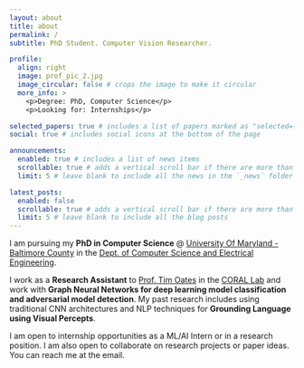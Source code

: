 ```yaml
---
layout: about
title: about
permalink: /
subtitle: PhD Student. Computer Vision Researcher.

profile:
  align: right
  image: prof_pic_2.jpg
  image_circular: false # crops the image to make it circular
  more_info: >
    <p>Degree: PhD, Computer Science</p>
    <p>Looking for: Internships</p>

selected_papers: true # includes a list of papers marked as "selected={true}"
social: true # includes social icons at the bottom of the page

announcements:
  enabled: true # includes a list of news items
  scrollable: true # adds a vertical scroll bar if there are more than 3 news items
  limit: 5 # leave blank to include all the news in the `_news` folder

latest_posts:
  enabled: false
  scrollable: true # adds a vertical scroll bar if there are more than 3 new posts items
  limit: 5 # leave blank to include all the blog posts
---
```


I am pursuing my **PhD in Computer Science** @ [University Of Maryland - Baltimore County](https://www.umbc.edu/) in the [Dept. of Computer Science and Electrical Engineering](https://www.csee.umbc.edu/).

I work as a **Research Assistant** to [Prof. Tim Oates](https://coral-lab.umbc.edu/oates/) in the [CORAL Lab](https://coral-lab.umbc.edu/) and work with **Graph Neural Networks for deep learning model classification and adversarial model detection**. My past research includes using traditional CNN architectures and NLP techniques for **Grounding Language using Visual Percepts**.


I am open to internship opportunities as a ML/AI Intern or in a research position.
I am also open to collaborate on research projects or paper ideas. 
You can reach me at the email.
